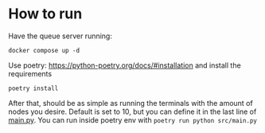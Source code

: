 # How to run

Have the queue server running:

```shell
docker compose up -d
```

Use poetry: https://python-poetry.org/docs/#installation and install the requirements

```shell
poetry install
```


After that, should be as simple as running the terminals with the amount of nodes you desire. Default is set to 10, but you can define it in the last line of [main.py](/src/main.py). You can run inside poetry env with `poetry run python src/main.py`
